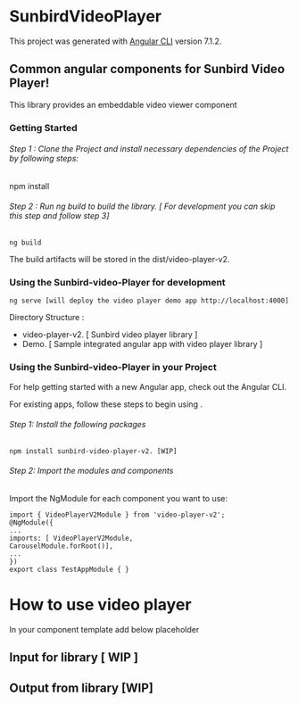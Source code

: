 
# SunbirdVideoPlayer

  

This project was generated with [Angular CLI](https://github.com/angular/angular-cli) version 7.1.2.

  

## Common angular components for Sunbird Video Player!

  

This library provides an embeddable video viewer component 

  

### Getting Started

  

###### Step 1 : Clone the Project and install necessary dependencies of the Project by following steps:

  

npm install

  

###### Step 2 : Run ng build to build the library. [ For development you can skip this step and follow step 3]

    ng build

The build artifacts will be stored in the dist/video-player-v2.

### Using the Sunbird-video-Player for development

    ng serve [will deploy the video player demo app http://localhost:4000]

Directory Structure : 
 - video-player-v2. [ Sunbird video player library ]
 - Demo. [ Sample integrated angular app with video player library ]

### Using the Sunbird-video-Player in your Project

For help getting started with a new Angular app, check out the Angular CLI.

For existing apps, follow these steps to begin using .
###### Step 1: Install the following packages

    npm install sunbird-video-player-v2. [WIP]


###### Step 2: Import the modules and components

Import the NgModule for each component you want to use:

  

    import { VideoPlayerV2Module } from 'video-player-v2';
    @NgModule({
    ...
    imports: [ VideoPlayerV2Module,
    CarouselModule.forRoot()],
    ...
    })
    export class TestAppModule { }

 
# How to use video player

In your component template add below placeholder 

   <sb-video-viewer></sb-video-viewer>


  
## Input for library [ WIP ]
  

## Output from library [WIP]